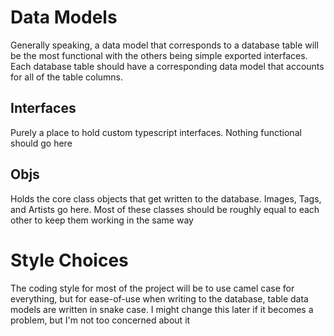 # Data Models

Generally speaking, a data model that corresponds to a database table will be the most functional with the others being simple exported interfaces. Each database table should have a corresponding data model that accounts for all of the table columns.

## Interfaces

Purely a place to hold custom typescript interfaces. Nothing functional should go here

## Objs

Holds the core class objects that get written to the database. Images, Tags, and Artists go here.
Most of these classes should be roughly equal to each other to keep them working in the same way

# Style Choices

The coding style for most of the project will be to use camel case for everything, but for ease-of-use when writing to the database, table data models are written in snake case. I might change this later if it becomes a problem, but I'm not too concerned about it